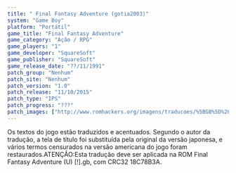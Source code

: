 ```yaml
---
title: " Final Fantasy Adventure (gotia2003)"
system: "Game Boy"
platform: "Portátil"
game_title: "Final Fantasy Adventure"
game_category: "Ação / RPG"
game_players: "1"
game_developer: "SquareSoft"
game_publisher: "SquareSoft"
game_release_date: "??/11/1991"
patch_group: "Nenhum"
patch_site: "Nenhum"
patch_version: "1.0"
patch_release: "11/10/2015"
patch_type: "IPS"
patch_progress: "???"
patch_images: ["http://www.romhackers.org/imagens/traducoes/%5BGB%5D%20Final%20Fantasy%20Adventure%20-%20gotia2003%20-%201.png","http://www.romhackers.org/imagens/traducoes/%5BGB%5D%20Final%20Fantasy%20Adventure%20-%20gotia2003%20-%202.png","http://www.romhackers.org/imagens/traducoes/%5BGB%5D%20Final%20Fantasy%20Adventure%20-%20gotia2003%20-%203.png"]
---
```

Os textos do jogo estão traduzidos e acentuados. Segundo o autor da tradução, a tela de título foi substituída pela original da versão japonesa, e vários termos censurados na versão americana do jogo foram restaurados.ATENÇÃO:Esta tradução deve ser aplicada na ROM Final Fantasy Adventure (U) [!].gb, com CRC32 18C78B3A.